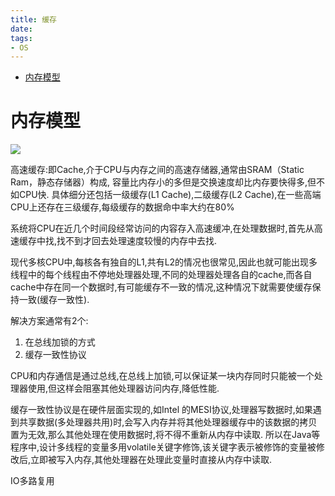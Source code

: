 ```yaml
---
title: 缓存
date: 
tags:
- OS
---
```


<!-- TOC -->

- [内存模型](#内存模型)

<!-- /TOC -->

# 内存模型

![](https://raw.githubusercontent.com/LuVx21/hexo/master/source/_posts/99.img/cpu_cache.png)

高速缓存:即Cache,介于CPU与内存之间的高速存储器,通常由SRAM（Static Ram，静态存储器）构成,
容量比内存小的多但是交换速度却比内存要快得多,但不如CPU快.
具体细分还包括一级缓存(L1 Cache),二级缓存(L2 Cache),在一些高端CPU上还存在三级缓存,每级缓存的数据命中率大约在80%

系统将CPU在近几个时间段经常访问的内容存入高速缓冲,在处理数据时,首先从高速缓存中找,找不到才回去处理速度较慢的内存中去找.

现代多核CPU中,每核各有独自的L1,共有L2的情况也很常见,因此也就可能出现多线程中的每个线程由不停地处理器处理,不同的处理器处理各自的cache,而各自cache中存在同一个数据时,有可能缓存不一致的情况,这种情况下就需要使缓存保持一致(缓存一致性).

解决方案通常有2个:
1. 在总线加锁的方式
2. 缓存一致性协议

CPU和内存通信是通过总线,在总线上加锁,可以保证某一块内存同时只能被一个处理器使用,但这样会阻塞其他处理器访问内存,降低性能.

缓存一致性协议是在硬件层面实现的,如Intel 的MESI协议,处理器写数据时,如果遇到共享数据(多处理器共用)时,会写入内存并将其他处理器缓存中的该数据的拷贝置为无效,那么其他处理在使用数据时,将不得不重新从内存中读取.
所以在Java等程序中,设计多线程的变量多用volatile关键字修饰,该关键字表示被修饰的变量被修改后,立即被写入内存,其他处理器在处理此变量时直接从内存中读取.


IO多路复用